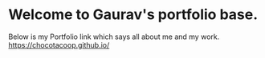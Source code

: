 # Welcome to Gaurav's portfolio base.

Below is my Portfolio link  which says all about me and my work.
https://chocotacoop.github.io/
